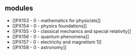 ## modules
- [[PX153 - 0 - mathematics for physicists]]
- [[PX154 - 0 - physics foundations]]
- [[PX155 - 0 - classical mechanics and special relativity]]
- [[PX156 - 0 - quantum phenomena]]
- [[PX157 - 0 - electricity and magnetism 1]]
- [[PX158 - 0 - astronomy]]

